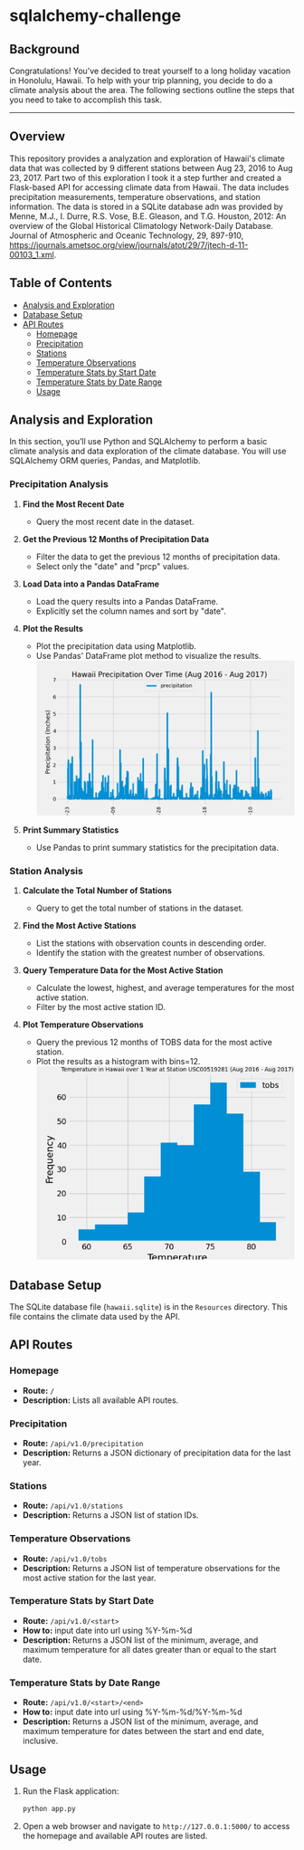 # sqlalchemy-challenge

## Background
Congratulations! You've decided to treat yourself to a long holiday vacation in Honolulu, Hawaii. To help with your trip planning, you decide to do a climate analysis about the area. The following sections outline the steps that you need to take to accomplish this task.

---
## Overview
This repository provides a analyzation and exploration of Hawaii's climate data that was collected by 9 different stations between Aug 23, 2016 to Aug 23, 2017. Part two of this exploration I took it a step further and created a Flask-based API for accessing climate data from Hawaii. The data includes precipitation measurements, temperature observations, and station information. The data is stored in a SQLite database adn was provided by Menne, M.J., I. Durre, R.S. Vose, B.E. Gleason, and T.G. Houston, 2012: An overview of the Global Historical Climatology Network-Daily Database. Journal of Atmospheric and Oceanic Technology, 29, 897-910, https://journals.ametsoc.org/view/journals/atot/29/7/jtech-d-11-00103_1.xml.

## Table of Contents
- [Analysis and Exploration](#analysis-exploration)
- [Database Setup](#database-setup)
- [API Routes](#api-routes)
  - [Homepage](#homepage)
  - [Precipitation](#precipitation)
  - [Stations](#stations)
  - [Temperature Observations](#temperature-observations)
  - [Temperature Stats by Start Date](#temperature-stats-by-start-date)
  - [Temperature Stats by Date Range](#temperature-stats-by-date-range)
  - [Usage](#usage)

## Analysis and Exploration

In this section, you’ll use Python and SQLAlchemy to perform a basic climate analysis and data exploration of the climate database. You will use SQLAlchemy ORM queries, Pandas, and Matplotlib.

### Precipitation Analysis
1. **Find the Most Recent Date**
   - Query the most recent date in the dataset.

2. **Get the Previous 12 Months of Precipitation Data**
   - Filter the data to get the previous 12 months of precipitation data.
   - Select only the "date" and "prcp" values.

3. **Load Data into a Pandas DataFrame**
   - Load the query results into a Pandas DataFrame.
   - Explicitly set the column names and sort by "date".

4. **Plot the Results**
   - Plot the precipitation data using Matplotlib.
   - Use Pandas' DataFrame plot method to visualize the results.
   ![Hawaii_Prcp_Bar](https://github.com/eeanguyen/sqlalchemy-challenge/blob/main/surfsup/images/%20Hawaii%20Precipitation%20Bar%20Chart.png)

5. **Print Summary Statistics**
   - Use Pandas to print summary statistics for the precipitation data.

### Station Analysis
1. **Calculate the Total Number of Stations**
   - Query to get the total number of stations in the dataset.

2. **Find the Most Active Stations**
   - List the stations with observation counts in descending order.
   - Identify the station with the greatest number of observations.

3. **Query Temperature Data for the Most Active Station**
   - Calculate the lowest, highest, and average temperatures for the most active station.
   - Filter by the most active station ID.

4. **Plot Temperature Observations**
   - Query the previous 12 months of TOBS data for the most active station.
   - Plot the results as a histogram with bins=12.
    ![Most_Actice_Station_Bar](https://github.com/eeanguyen/sqlalchemy-challenge/blob/main/surfsup/images/%20Station%20USC00519281%20Histogram.png)

## Database Setup

The SQLite database file (`hawaii.sqlite`) is in the `Resources` directory. This file contains the climate data used by the API.

## API Routes

### Homepage
- **Route:** `/`
- **Description:** Lists all available API routes.

### Precipitation
- **Route:** `/api/v1.0/precipitation`
- **Description:** Returns a JSON dictionary of precipitation data for the last year.

### Stations
- **Route:** `/api/v1.0/stations`
- **Description:** Returns a JSON list of station IDs.

### Temperature Observations
- **Route:** `/api/v1.0/tobs`
- **Description:** Returns a JSON list of temperature observations for the most active station for the last year.

### Temperature Stats by Start Date
- **Route:** `/api/v1.0/<start>`
- **How to:** input date into url using %Y-%m-%d
- **Description:** Returns a JSON list of the minimum, average, and maximum temperature for all dates greater than or equal to the start date.

### Temperature Stats by Date Range
- **Route:** `/api/v1.0/<start>/<end>`
- **How to:** input date into url using %Y-%m-%d/%Y-%m-%d
- **Description:** Returns a JSON list of the minimum, average, and maximum temperature for dates between the start and end date, inclusive.

## Usage

1. Run the Flask application:
    ```bash
    python app.py
    ```

2. Open a web browser and navigate to `http://127.0.0.1:5000/` to access the homepage and available API routes are listed.